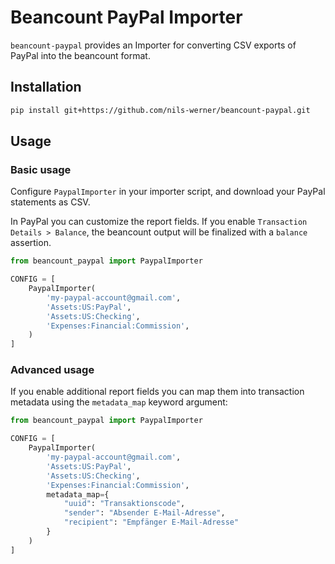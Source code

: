 # Beancount PayPal Importer

`beancount-paypal` provides an Importer for converting CSV exports of PayPal into the beancount format.

## Installation

```sh
pip install git+https://github.com/nils-werner/beancount-paypal.git
```

## Usage

### Basic usage

Configure `PaypalImporter` in your importer script, and download your PayPal statements as CSV.

In PayPal you can customize the report fields. If you enable `Transaction Details > Balance`, the
beancount output will be finalized with a `balance` assertion.


```python
from beancount_paypal import PaypalImporter

CONFIG = [
    PaypalImporter(
        'my-paypal-account@gmail.com',
        'Assets:US:PayPal',
        'Assets:US:Checking',
        'Expenses:Financial:Commission',
    )
]
```

### Advanced usage

If you enable additional report fields you can map them into transaction metadata using the
`metadata_map` keyword argument:

```python
from beancount_paypal import PaypalImporter

CONFIG = [
    PaypalImporter(
        'my-paypal-account@gmail.com',
        'Assets:US:PayPal',
        'Assets:US:Checking',
        'Expenses:Financial:Commission',
        metadata_map={
            "uuid": "Transaktionscode",
            "sender": "Absender E-Mail-Adresse",
            "recipient": "Empfänger E-Mail-Adresse"
        }
    )
]
```
